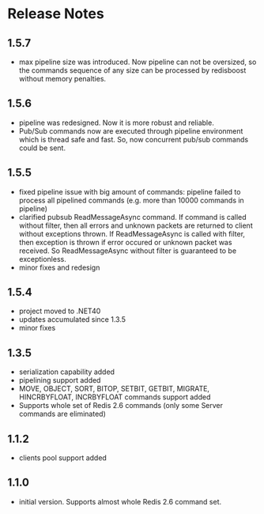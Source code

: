 Release Notes
==============
1.5.7
--------------
- max pipeline size was introduced. Now pipeline can not be oversized, 
so the commands sequence of any size can be processed by redisboost without memory penalties.

1.5.6
--------------
- pipeline was redesigned. Now it is more robust and reliable.
- Pub/Sub commands now are executed through pipeline environment which is thread safe and fast. 
So, now concurrent pub/sub commands could be sent.

1.5.5
--------------
- fixed pipeline issue with big amount of commands: pipeline failed to process all pipelined commands 
(e.g. more than 10000 commands in pipeline)
- clarified pubsub ReadMessageAsync command. If command is called without filter, then all errors and unknown packets are 
returned to client without exceptions thrown. If ReadMessageAsync is called with filter, then exception is thrown if
error occured or unknown packet was received. So ReadMessageAsync without filter is guaranteed to be exceptionless.
- minor fixes and redesign

1.5.4
--------------
- project moved to .NET40
- updates accumulated since 1.3.5
- minor fixes

1.3.5
--------------
- serialization capability added
- pipelining support added
- MOVE, OBJECT, SORT, BITOP, SETBIT, GETBIT, MIGRATE, HINCRBYFLOAT, INCRBYFLOAT commands support added
- Supports whole set of Redis 2.6 commands (only some Server commands are eliminated)

1.1.2
--------------
- clients pool support added

1.1.0
--------------
- initial version. Supports almost whole Redis 2.6 command set.




